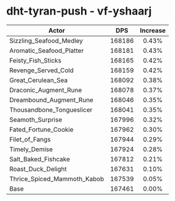# dht-tyran-push - vf-yshaarj
| Actor | DPS | Increase |
|---|:---:|:---:|
|Sizzling_Seafood_Medley|168186|0.43%|
|Aromatic_Seafood_Platter|168181|0.43%|
|Feisty_Fish_Sticks|168165|0.42%|
|Revenge_Served_Cold|168159|0.42%|
|Great_Cerulean_Sea|168092|0.38%|
|Draconic_Augment_Rune|168078|0.37%|
|Dreambound_Augment_Rune|168046|0.35%|
|Thousandbone_Tongueslicer|168041|0.35%|
|Seamoth_Surprise|167996|0.32%|
|Fated_Fortune_Cookie|167962|0.30%|
|Filet_of_Fangs|167944|0.29%|
|Timely_Demise|167924|0.28%|
|Salt_Baked_Fishcake|167812|0.21%|
|Roast_Duck_Delight|167631|0.10%|
|Thrice_Spiced_Mammoth_Kabob|167539|0.05%|
|Base|167461|0.00%|
